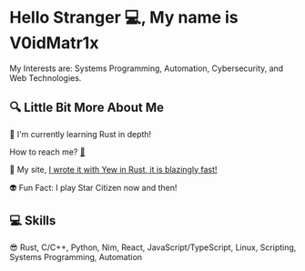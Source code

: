 # Hello Stranger 💻, My name is V0idMatr1x

My Interests are: Systems Programming, Automation, Cybersecurity, and Web Technologies.

## 🔍 Little Bit More About Me
<p>🤖 I'm currently learning Rust in depth!</p>
<p>How to reach me? <a href="mailto:matr1xware@v0idmatr1x.com">📨<a></p>
<p>🚀 My site, <a href="https://v0idmatr1x.com/"> I wrote it with Yew in Rust, it is blazingly fast!</a></p>
<p>👽 Fun Fact: I play Star Citizen now and then!</p>

## 💻 Skills
<p>
  😎 Rust, C/C++, Python, Nim, React, JavaScript/TypeScript, Linux, Scripting, Systems Programming, Automation
</p>
